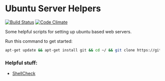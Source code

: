 Ubuntu Server Helpers
=====================

[![Build Status](https://travis-ci.org/SamPedley/Ubuntu-Helpers.svg?branch=master)](https://travis-ci.org/SamPedley/Ubuntu-Helpers)
[![Code Climate](https://codeclimate.com/github/SamPedley/Ubuntu-Helpers/badges/gpa.svg)](https://codeclimate.com/github/SamPedley/Ubuntu-Helpers)

Some helpful scripts for setting up ubuntu based web servers. 

Run this command to get started: 

``` bash
apt-get update && apt-get install git && cd ~/ && git clone https://github.com/SamPedley/Ubuntu-Helpers.git && cd ./Ubuntu-Helpers
```

### Helpful stuff:
*  [ShellCheck](https://www.shellcheck.net/)